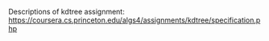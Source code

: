 Descriptions of kdtree assignment:
https://coursera.cs.princeton.edu/algs4/assignments/kdtree/specification.php
